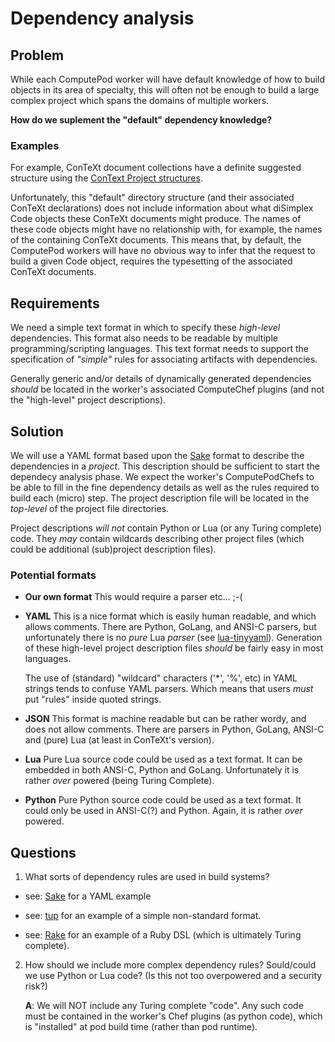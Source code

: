 # Dependency analysis

## Problem

While each ComputePod worker will have default knowledge of how to build 
objects in its area of specialty, this will often not be enough to build a 
large complex project which spans the domains of multiple workers. 

**How do we suplement the "default" dependency knowledge?**

### Examples

For example, ConTeXt document collections have a definite suggested 
structure using the [ConText Project 
structures](https://wiki.contextgarden.net/Project_structure).

Unfortunately, this "default" directory structure (and their associated 
ConTeXt declarations) does not include information about what diSimplex 
Code objects these ConTeXt documents might produce. The names of these 
code objects might have no relationship with, for example, the names of 
the containing ConTeXt documents. This means that, by default, the 
ComputePod workers will have no obvious way to infer that the request to 
build a given Code object, requires the typesetting of the associated 
ConTeXt documents. 

## Requirements

We need a simple text format in which to specify these *high-level* 
dependencies. This format also needs to be readable by multiple 
programming/scripting languages. This text format needs to support the 
specification of *"simple"* rules for associating artifacts with 
dependencies. 

Generally generic and/or details of dynamically generated dependencies 
*should* be located in the worker's associated ComputeChef plugins (and 
not the "high-level" project descriptions). 

## Solution

We will use a YAML format based upon the 
[Sake](https://github.com/tonyfischetti/sake) format to describe the 
dependencies in a *project*. This description should be sufficient to 
start the dependecy analysis phase. We expect the worker's ComputePodChefs 
to be able to fill in the fine dependency details as well as the rules 
required to build each (micro) step. The project description file will be 
located in the *top-level* of the project file directories. 

Project descriptions *will* *not* contain Python or Lua (or any Turing 
complete) code. They *may* contain wildcards describing other project 
files (which could be additional (sub)project description files).

### Potential formats

- **Our own format** This would require a parser etc... ;-(

- **YAML** This is a nice format which is easily human readable, and which 
  allows comments. There are Python, GoLang, and ANSI-C parsers, but 
  unfortunately there is no *pure* Lua *parser* (see 
  [lua-tinyyaml](https://github.com/peposso/lua-tinyyaml)). Generation of 
  these high-level project description files *should* be fairly easy in 
  most languages. 

  The use of (standard) "wildcard" characters ('*', '%', etc) in YAML 
  strings tends to confuse YAML parsers. Which means that users *must* put 
  "rules" inside quoted strings. 

- **JSON** This format is machine readable but can be rather wordy, and 
  does not allow comments. There are parsers in Python, GoLang, ANSI-C and 
  (pure) Lua (at least in ConTeXt's version). 

- **Lua** Pure Lua source code could be used as a text format. It can be 
  embedded in both ANSI-C, Python and GoLang. Unfortunately it is rather 
  *over* powered (being Turing Complete). 

- **Python** Pure Python source code could be used as a text format. It 
  could only be used in ANSI-C(?) and Python. Again, it is rather *over* 
  powered. 

## Questions

1. What sorts of dependency rules are used in build systems?

  - see: [Sake](http://tonyfischetti.github.io/sake/) for a YAML example

  - see: [tup](http://gittup.org/tup/) for an example of a simple 
    non-standard format. 

  - see: [Rake](https://ruby.github.io/rake/doc/rakefile_rdoc.html) for an 
    example of a Ruby DSL (which is ultimately Turing complete). 
  
2. How should we include more complex dependency rules? Sould/could we use 
   Python or Lua code? (Is this not too overpowered and a security risk?) 

   **A**: We will NOT include any Turing complete "code". Any such code 
   must be contained in the worker's Chef plugins (as python code), which 
   is "installed" at pod build time (rather than pod runtime).









